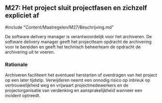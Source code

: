 ## M27: Het project sluit projectfasen en zichzelf expliciet af

#include "Content/Maatregelen/M27/Beschrijving.md"

De software delivery manager is verantwoordelijk voor het archiveren. De software delivery manager geeft het projectteam opdracht de archivering voor te bereiden en geeft het technisch beheerteam de opdracht de archivering uit te voeren.

### Rationale

Archiveren faciliteert het eventueel herstarten of overdragen van het project op een later tijdstip. Verwijderen neemt een onnodig risico op inbreuk op vertrouwelijkheid weg en vrijwaart projectmedewerkers en de projectorganisatie van verdenking en aansprakelijkheid wanneer een incident optreedt.
